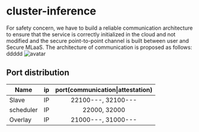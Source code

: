 # cluster-inference
For safety concern, we have to build a reliable communication architecture to ensure that the service is correctly initialized in the cloud and not modified and the secure point-to-point channel is built between user and Secure MLaaS. The architecture of communication is proposed as follows:
ddddd
![avatar](activity-graph.png)


## Port distribution
| Name        | ip    |  port(communication\|attestation)  |
| --------   | -----:   | :----: |
| Slave        |    IP   |   22100---, 32100---    |
| scheduler        |   IP    |   22000, 32000   |
| Overlay        |   IP    |   21000---, 31000---    |
